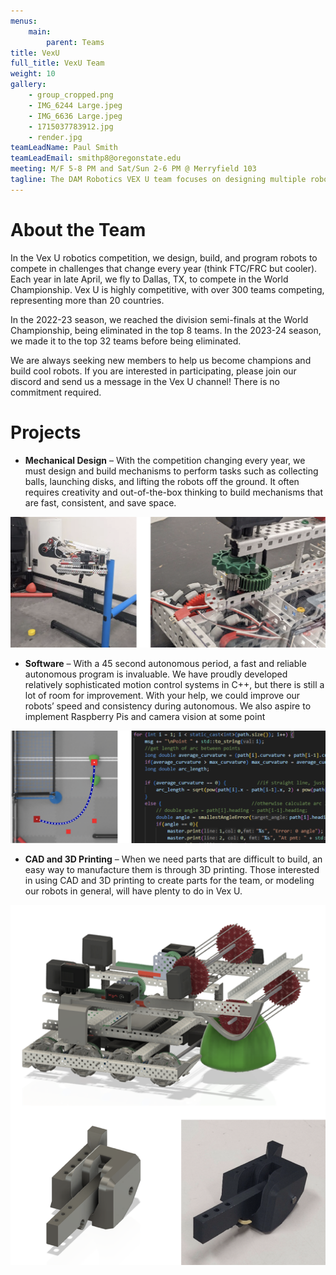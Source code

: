 ```yaml
---
menus: 
    main:
        parent: Teams
title: VexU
full_title: VexU Team
weight: 10
gallery:
    - group_cropped.png
    - IMG_6244 Large.jpeg
    - IMG_6636 Large.jpeg
    - 1715037783912.jpg
    - render.jpg
teamLeadName: Paul Smith
teamLeadEmail: smithp8@oregonstate.edu
meeting: M/F 5-8 PM and Sat/Sun 2-6 PM @ Merryfield 103
tagline: The DAM Robotics VEX U team focuses on designing multiple robots and competing in the VEX Robotics competition at the university level.
---
```


# About the Team

In the Vex U robotics competition, we design, build, and program robots to compete in challenges that change every year (think FTC/FRC but cooler). Each year in late April, we fly to Dallas, TX, to compete in the World Championship. Vex U is highly competitive, with over 300 teams competing, representing more than 20 countries.

In the 2022-23 season, we reached the division semi-finals at the World Championship, being eliminated in the top 8 teams. In the 2023-24 season, we made it to the top 32 teams before being eliminated.

We are always seeking new members to help us become champions and build cool robots. If you are interested in participating, please join our discord and send us a message in the Vex U channel! There is no commitment required. 


# Projects

- **Mechanical Design** – With the competition changing every year, we must design and build mechanisms to perform tasks such as collecting balls, launching disks, and lifting the robots off the ground. It often requires creativity and out-of-the-box thinking to build mechanisms that are fast, consistent, and save space.

![Mechanical Designs](mech.png)

- **Software** – With a 45 second autonomous period, a fast and reliable autonomous program is invaluable. We have proudly developed relatively sophisticated motion control systems in C++, but there is still a lot of room for improvement. With your help, we could improve our robots’ speed and consistency during autonomous. We also aspire to implement Raspberry Pis and camera vision at some point

![Software](software.png)

- **CAD and 3D Printing** – When we need parts that are difficult to build, an easy way to manufacture them is through 3D printing. Those interested in using CAD and 3D printing to create parts for the team, or modeling our robots in general, will have plenty to do in Vex U.

![CAD](cad.png)